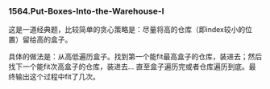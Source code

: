 ### 1564.Put-Boxes-Into-the-Warehouse-I

这是一道经典题，比较简单的贪心策略是：尽量将高的仓库（即index较小的位置）留给高的盒子。

具体的做法是：从高低遍历盒子。找到第一个能fit最高盒子的仓库，装进去；然后找下一个能fit次高盒子的仓库，装进去... 直至盒子遍历完或者仓库遍历到底。最终输出这个过程中fit了几次。
